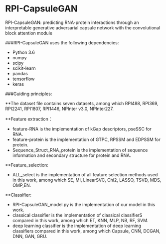 # RPI-CapsuleGAN
RPI-CapsuleGAN: predicting RNA-protein interactions through an interpretable generative adversarial capsule network with the convolutional block attention module

###RPI-CapsuleGAN uses the following dependencies:

 * Python 3.6
 * numpy
 * scipy
 * scikit-learn
 * pandas
 * tensorflow 
 * keras

###Guiding principles: 

**The dataset file contains seven datasets, among which RPI488, RPI369, RPI2241, RPI1807, RPI1446, NPInter v3.0, NPInter227.

**Feature extraction：
 * feature-RNA is the implementation of kGap descriptors, pseSSC for RNA.
 * feature-protein is the implementation of GTPC, RPSSM and EDPSSM for protein.
 * Sequence_Struct_RNA_protein is the implementation of sequence information and secondary structure for protein and RNA.


**Feature_selection:
 * ALL_select is the implementation of all feature selection methods used in this work, among which SE, MI, LinearSVC, Chi2, LASSO, TSVD, MDS, OMP,EN.


**Classifier:
 * RPI-CapsuleGAN_model.py is the implementation of our model in this work.
 * classical classifier is the implementation of classical classifierS compared in this work, among which ET, KNN, MLP, NB, RF, SVM.
 * deep learning classifier is the implementation of deep learning classifiers compared in this work, among which Capsule, CNN, DCGAN, DNN, GAN, GRU.



